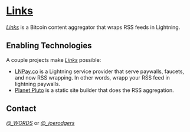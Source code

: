 # [Links]()
*[Links]()* is a Bitcoin content aggregator that wraps RSS feeds in Lightning.

## Enabling Technologies
A couple projects make *[Links]()* possible:
* [LNPay.co](https://lnpay.co/) is a Lightning service provider that serve paywalls, faucets, and now RSS wrapping. In other words, wrapp your RSS feed in lightning paywalls. 
* [Planet Pluto](https://github.com/feedreader) is a static site builder that does the RSS aggregation. 

## Contact
*[@_WORDS](https://twitter.com/_bitcoinwords)* or *[@_joerodgers](https://twitter.com/_joerodgers)*
